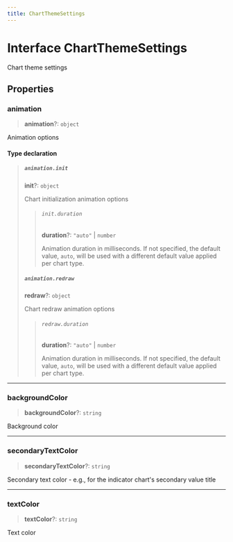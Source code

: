 ```yaml
---
title: ChartThemeSettings
---
```


# Interface ChartThemeSettings

Chart theme settings

## Properties

### animation

> **animation**?: `object`

Animation options

#### Type declaration

> ##### `animation.init`
>
> **init**?: `object`
>
> Chart initialization animation options
>
> > ###### `init.duration`
> >
> > **duration**?: `"auto"` \| `number`
> >
> > Animation duration in milliseconds.
> > If not specified, the default value, `auto`, will be used with a different default value applied per chart type.
> >
> >
>
> ##### `animation.redraw`
>
> **redraw**?: `object`
>
> Chart redraw animation options
>
> > ###### `redraw.duration`
> >
> > **duration**?: `"auto"` \| `number`
> >
> > Animation duration in milliseconds.
> > If not specified, the default value, `auto`, will be used with a different default value applied per chart type.
> >
> >
>
>

***

### backgroundColor

> **backgroundColor**?: `string`

Background color

***

### secondaryTextColor

> **secondaryTextColor**?: `string`

Secondary text color - e.g., for the indicator chart's secondary value title

***

### textColor

> **textColor**?: `string`

Text color

